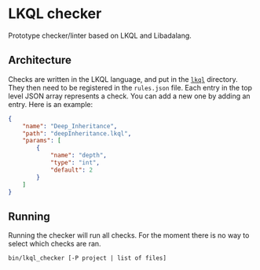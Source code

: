 # LKQL checker

Prototype checker/linter based on LKQL and Libadalang.

## Architecture

Checks are written in the LKQL language, and put in the [`lkql`](share/lkql)
directory. They then need to be registered in the `rules.json` file. Each entry
in the top level JSON array represents a check. You can add a new one by adding
an entry.  Here is an example:

```json
{
    "name": "Deep_Inheritance",
    "path": "deepInheritance.lkql",
    "params": [
        {
            "name": "depth",
            "type": "int",
            "default": 2
        }
    ]
}
```

## Running

Running the checker will run all checks. For the moment there is no way to
select which checks are ran.

```
bin/lkql_checker [-P project | list of files]
```
